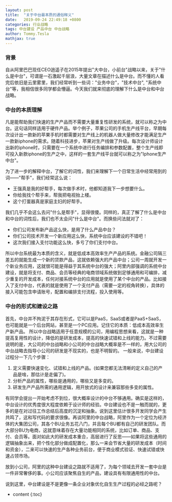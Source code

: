 ```yaml
---
layout: post
title:  "关于中台最本质的通俗释义"
date:   2019-09-24 22:49:18 +0800
categories: 行业战略
tags: 中台建设 产品中台 中台战略
author: Tommy.Tesla
mathjax: true
---
```


### 背景

自从阿里巴巴现任CEO逍遥子在2015年提出"大中台，小前台"战略以来，关于"什么是中台"，可谓是一石激起千层浪，大量文章在描述什么是中台。而不懂的人看完后依旧是云里雾里，我们经常听到一些词："业务中台"，"技术中台", "系统中台"等，我相信很多同学都会懵逼。今天我们就来彻底的理解下什么是中台和中台战略。

### 中台的本质理解

凡是能帮助我们快速的生产产品而不需要大量重复性研发的系统，就可以称之为中台。这句话同样适用于硬件产品。举个例子，苹果公司的手机生产线平台，早期每次设计出一款新的苹果手机时都需要对生产线上的机器人做大量修改才能满足生产一款新iphone的需求。随着科技进步，苹果对生产线做了升级。每次设计师设计出新的iphone时，只需要在一个系统中进行任务编排和参数配置，整个生产线即可投入新款iphone的生产之中，这样的一套生产线平台就可以称之为"Iphone生产中台"。

为了进一步的解释中台，了解它的词性，我们来理解下一个日常生活中经常用到的词——"帮手"，我们经常这么说：
* 王强真是我的好帮手，每次做手术时，他都知道我下一步想要什么。
* 你给我找个帮手来，帮我把电视抬上楼。
* 这个打蛋器真是家庭主妇的好帮手。

我们几乎不会这么去问"什么是帮手"，显得很傻。同样的，真正了解了什么是中台和中台的词性后，我们也不太会问"什么是中台"。而换些问法就对了：
* 你们公司发布新产品这么快，是用了什么产品中台？
* 你们公司技术开发一个新应用这么快，系统中台应该建设的不错吧！
* 这次我们接入支付功能这么快，多亏了你们支付中台。

所以中台系统最为本质的含义，就是低成本高效率生产产品的系统。金融公司隔三差五的就能生成一个新的贷款产品，这就依赖强大的产品中台；公司一周就开发一个新业务应用，这就很可能是得益于其系统中台的强大；阿里内部强调的系统中台建设，就是将支付、商品、会员等经典的电商领域系统做到足够通用和可编排，减少重复的开发成本，任何对接系统中台的应用就是使用了某个中台的产品。比如接入了支付中台，代表的就是使用了一个支付产品（需要一定的视角转换），具体的接入可能包含申请账号，配置和编排支付流程，投入使用等。

### 中台的形式和建设之路

首先，中台并不拘泥于其存在形式，它可以是PaaS，SaaS或者是PaaS+SaaS，也可能就是一个后台网站，甚至是一个PC应用。记住它的本质：低成本高效率生产新产品。
所以中台战略适用于任意规模的公司，用编程思想来看，这就是一种提高复用性的设计，降低的是研发成本，提高的快速试错和上线的能力。不过需要说明的是，大公司的中台战略和小公司的中台战略大概率是不一样的，用大公司的中台战略去指导小公司的研发是不现实的，也是不明智的。
一般来说，中台建设过程分一下几个步骤：
1. 定义需要快速变化、试错和上线的产品。(如果您都无法清晰的定义自己的产品是啥，那估计是走偏了)。
2. 分析产品的属性，哪些是通用的，哪些又是多变的。
3. 研发生产产品所需的通用逻辑，用开放式的设计来兼容那些多变的属性。

有同学会提出一开始考虑不到位，很大概率设计的中台不够通用。确实是这样的，中台设计的优秀度很大程度依赖于设计师的经验。中台建设也不是一触而就的，更多的是在对过往工作总结后高度的沉淀和抽象。说到这里估计很多开发同学会产生共鸣了，这和写代码的要求很像。再谈阿里的中台战略，阿里作为一个定位为经济体的大集团公司，其各个BU业务五花八门，并且每个BU都有自己的研发团队。而大部分BU为电商，这就意味着存在大量功能相同的系统，比如订单、商品、支付、会员等。面对如此大的研发成本重合，高层进行了反思——如果将这些通用的逻辑抽象出来，把个性化部分做成配置化，那么一来会节省大量的研发成本（时间和资金），二来可以快速的生产各种业务前台，便于商业模式验证、快速试错或快速占领市场。

放到小公司，阿里的这种中台建设之路就不适用了，为每个领域去开发一套中台是一件非常奢侈的事。小公司应该聚焦自生的产品，建设具有有限通用性的中台。

说到这里，中台建设是不是更像一条企业对象优化自生生产过程的必经之路呢？





* content
{:toc}

